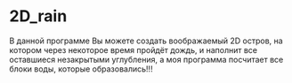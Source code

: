 # 2D_rain
В данной программе Вы можете создать воображаемый 2D остров, на котором через некоторое время пройдёт дождь, и наполнит  все оставшиеся незакрытыми углубления, а моя программа посчитает все блоки воды, которые образовались!!!
